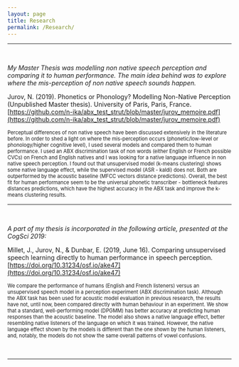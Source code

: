 ```yaml
---
layout: page
title: Research
permalink: /Research/
---
```


---
<br>

*My Master Thesis was modelling non native speech perception and comparing it to human performance. The main idea behind was to explore where the mis-perception of non native speech sounds happen.*

Jurov, N. (2019). Phonetics or Phonology? Modelling Non-Native Perception (Unpublished Master thesis). University of Paris, Paris, France. [https://github.com/n-ika/abx_test_strut/blob/master/jurov_memoire.pdf](https://github.com/n-ika/abx_test_strut/blob/master/jurov_memoire.pdf)

<span style="font-size:0.8em;">Perceptual differences of non native speech have been discussed extensively in the literature before. In order to shed a light on where the mis-perception occurs (phonetic/low-level or phonology/higher cognitive level), I used several models and compared them to human performance. I used an ABX discrimination task of non words (either English or French possible CVCs) on French and English natives and I was looking for a native language influence in non native speech perception. I found out that unsupervised model (k-means clustering) shows some native language effect, while the supervised model (ASR - kaldi) does not. Both are outperformed by the acoustic baseline (MFCC vectors distance predictions). Overall, the best fit for human performance seem to be the universal phonetic transcriber - bottleneck features distances predictions, which have the highest accuracy in the ABX task and improve the k-means clustering results.</span>
<br>

---

<br>

*A part of my thesis is incorporated in the following article, presented at the CogSci 2019:*

Millet, J., Jurov, N., & Dunbar, E. (2019, June 16). Comparing unsupervised speech learning directly to human performance in speech perception. [https://doi.org/10.31234/osf.io/ake47](https://doi.org/10.31234/osf.io/ake47)

<span style="font-size:0.8em;">We compare the performance of humans (English and French listeners) versus an unsupervised speech model in a perception experiment (ABX discrimination task). Although the ABX task has been used for acoustic model evaluation in previous research, the results have not, until now, been compared directly with human behaviour in an experiment. We show that a standard, well-performing model (DPGMM) has better accuracy at predicting human responses than the acoustic baseline. The model also shows a native language effect, better resembling native listeners of the language on which it was trained. However, the native language effect shown by the models is different than the one shown by the human listeners, and, notably, the models do not show the same overall patterns of vowel confusions.</span>

<br>

---
